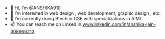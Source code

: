 - 👋 Hi, I’m @ANSHIKA910
- 👀 I’m interested in web design , web development, graphic design , etc.
- 🌱 I’m currently doing Btech in CSE with specializations in AIML.
- 📫 You can reach me on Linked in www.linkedin.com/in/anshika-jain-308966213

<!---
ANSHIKA910/ANSHIKA910 is a ✨ special ✨ repository because its `README.md` (this file) appears on your GitHub profile.
You can click the Preview link to take a look at your changes.
--->
